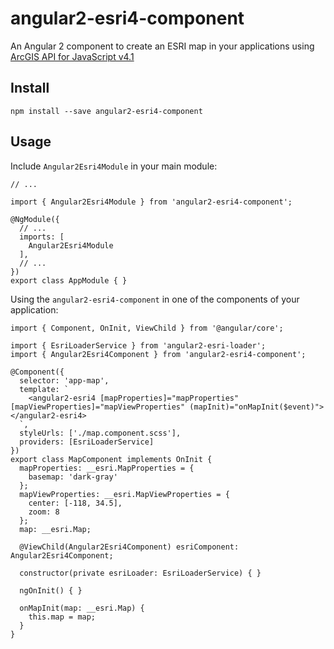 # angular2-esri4-component

An Angular 2 component to create an ESRI map in your applications using [ArcGIS API for JavaScript v4.1](https://developers.arcgis.com/javascript/)

## Install

```
npm install --save angular2-esri4-component
```

## Usage

Include `Angular2Esri4Module` in your main module:

```
// ...

import { Angular2Esri4Module } from 'angular2-esri4-component';

@NgModule({
  // ...
  imports: [
    Angular2Esri4Module
  ],
  // ...
})
export class AppModule { }

```

Using the `angular2-esri4-component` in one of the components of your application:

```
import { Component, OnInit, ViewChild } from '@angular/core';

import { EsriLoaderService } from 'angular2-esri-loader';
import { Angular2Esri4Component } from 'angular2-esri4-component';

@Component({
  selector: 'app-map',
  template: `
    <angular2-esri4 [mapProperties]="mapProperties" [mapViewProperties]="mapViewProperties" (mapInit)="onMapInit($event)"></angular2-esri4>
  `,
  styleUrls: ['./map.component.scss'],
  providers: [EsriLoaderService]
})
export class MapComponent implements OnInit {
  mapProperties: __esri.MapProperties = {
    basemap: 'dark-gray'
  };
  mapViewProperties: __esri.MapViewProperties = {
    center: [-118, 34.5],
    zoom: 8
  };
  map: __esri.Map;

  @ViewChild(Angular2Esri4Component) esriComponent: Angular2Esri4Component;

  constructor(private esriLoader: EsriLoaderService) { }

  ngOnInit() { }

  onMapInit(map: __esri.Map) {
    this.map = map;
  }
}
```